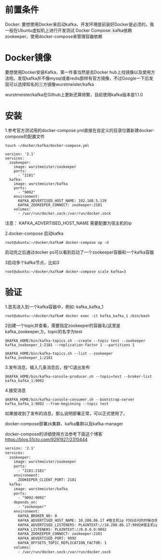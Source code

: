 # **前置条件**
Docker: 要想使用Docker来启动kafka，开发环境提前装好Docker是必须的，我一般在Ubuntu虚拟机上进行开发测试
Docker Compose: kafka依赖zookeeper，使用docker-compose来管理容器依赖
# **Docker镜像**
要想使用Docker安装Kafka，第一件事当然是去Docker hub上找镜像以及使用方法啦。发现kafka并不像mysql或者redis那样有官方镜像，不过Google一下后发现可以选择知名的三方镜像wurstmeister/kafka

wurstmeister/kafka在Github上更新还算频繁，目前使用kafka版本是1.1.0

# **安装**
1.参考官方测试用的docker-compose.yml直接在自定义的目录位置新建docker-compose的配置文件
```
touch ~/docker/kafka/docker-compose.yml
```
```
version: '2.1'
services:
  zookeeper:
    image: wurstmeister/zookeeper
    ports:
      - "2181"
  kafka:
    image: wurstmeister/kafka
    ports:
      - "9092"
    environment:
      KAFKA_ADVERTISED_HOST_NAME: 192.168.5.139
      KAFKA_ZOOKEEPER_CONNECT: zookeeper:2181
    volumes:
      - /var/run/docker.sock:/var/run/docker.sock

```
注意： KAFKA_ADVERTISED_HOST_NAME 需要配置为宿主机的ip

2.docker-compose 启动kafka
```
root@ubuntu:~/docker/kafka# docker-compose up -d
```
启动完之后通过docker ps可以看到启动了一个zookeeper容器和一个kafka容器

3启动多个kafka节点，比如3
```
root@ubuntu:~/docker/kafka# docker-compose scale kafka=3
```
# **验证**
1.首先进入到一个kafka容器中，例如: kafka_kafka_1
```
root@ubuntu:~/docker/kafka# docker exec -it kafka_kafka_1 /bin/bash
```
2创建一个topic并查看，需要指定zookeeper的容器名(这里是kafka_zookeeper_1)，topic的名字为test

```
$KAFKA_HOME/bin/kafka-topics.sh --create --topic test --zookeeper kafka_zookeeper_1:2181 --replication-factor 1 --partitions 1

$KAFKA_HOME/bin/kafka-topics.sh --list --zookeeper kafka_zookeeper_1:2181
```
3.发布消息，输入几条消息后，按^C退出发布
```
$KAFKA_HOME/bin/kafka-console-producer.sh --topic=test --broker-list kafka_kafka_1:9092
```
4.接受消息
```
$KAFKA_HOME/bin/kafka-console-consumer.sh --bootstrap-server kafka_kafka_1:9092 --from-beginning --topic test
```
如果接收到了发布的消息，那么说明部署正常，可以正式使用了。


docker-compose部署zk集群、kafka集群以及kafka-manager

docker-compose的详细使用方法参考下面这个博客
https://blog.51cto.com/9291927/2310444

```xml
version: '2.1'
services:
  zookeeper:
    image: wurstmeister/zookeeper
    ports:
      - "2181:2181"
    environment:
      ZOOKEEPER_CLIENT_PORT: 2181
  kafka:
    image: wurstmeister/kafka
    ports:
      - "9092:9092"
    depends_on:
      - "zookeeper"
    environment:
      KAFKA_BROKER_NO: 0
      KAFKA_ADVERTISED_HOST_NAME: 10.208.86.17 #宿主机ip 代码访问的时候也填写这个ip
      KAFKA_ADVERTISED_LISTENERS: PLAINTEXT://10.208.86.17:9092#宿主机ip
      KAFKA_LISTENERS: PLAINTEXT://0.0.0.0:9092
      KAFKA_ZOOKEEPER_CONNECT: zookeeper:2181
      KAFKA_ADVERTISED_PORT: 9092
      KAFKA_OFFSETS_TOPIC_REPLICATION_FACTOR: 1
    volumes:
      - /var/run/docker.sock:/var/run/docker.sock
```      